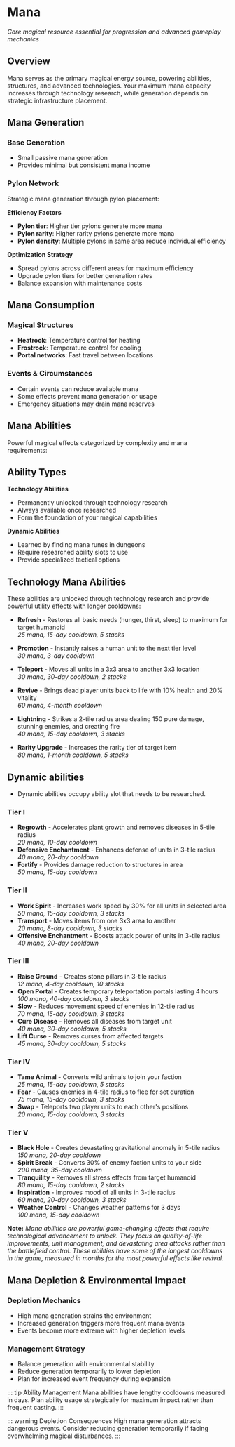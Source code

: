 # Mana

*Core magical resource essential for progression and advanced gameplay mechanics*

## Overview

Mana serves as the primary magical energy source, powering abilities, structures, and advanced technologies. 
Your maximum mana capacity increases through technology research, while generation depends on strategic infrastructure placement.

## Mana Generation

### Base Generation
- Small passive mana generation
- Provides minimal but consistent mana income

### Pylon Network
Strategic mana generation through pylon placement:

**Efficiency Factors**
- **Pylon tier**: Higher tier pylons generate more mana
- **Pylon rarity**: Higher rarity pylons generate more mana
- **Pylon density**: Multiple pylons in same area reduce individual efficiency

**Optimization Strategy**
- Spread pylons across different areas for maximum efficiency
- Upgrade pylon tiers for better generation rates
- Balance expansion with maintenance costs

## Mana Consumption

### Magical Structures
- **Heatrock**: Temperature control for heating
- **Frostrock**: Temperature control for cooling
- **Portal networks**: Fast travel between locations

### Events & Circumstances
- Certain events can reduce available mana
- Some effects prevent mana generation or usage
- Emergency situations may drain mana reserves

## Mana Abilities

Powerful magical effects categorized by complexity and mana requirements:

## Ability Types

**Technology Abilities**
- Permanently unlocked through technology research
- Always available once researched
- Form the foundation of your magical capabilities

**Dynamic Abilities**
- Learned by finding mana runes in dungeons
- Require researched ability slots to use
- Provide specialized tactical options

## **Technology Mana Abilities**

These abilities are unlocked through technology research and provide powerful utility effects with longer cooldowns:

- **Refresh** - Restores all basic needs (hunger, thirst, sleep) to maximum for target humanoid  
  *25 mana, 15-day cooldown, 5 stacks*

- **Promotion** - Instantly raises a human unit to the next tier level  
  *30 mana, 3-day cooldown*

- **Teleport** - Moves all units in a 3x3 area to another 3x3 location  
  *30 mana, 30-day cooldown, 2 stacks*

- **Revive** - Brings dead player units back to life with 10% health and 20% vitality  
  *60 mana, 4-month cooldown*

- **Lightning** - Strikes a 2-tile radius area dealing 150 pure damage, stunning enemies, and creating fire  
  *40 mana, 15-day cooldown, 3 stacks*

- **Rarity Upgrade** - Increases the rarity tier of target item  
  *80 mana, 1-month cooldown, 5 stacks*

## Dynamic abilities

- Dynamic abilities occupy ability slot that needs to be researched.

### Tier I
- **Regrowth** - Accelerates plant growth and removes diseases in 5-tile radius  
  *20 mana, 10-day cooldown*
- **Defensive Enchantment** - Enhances defense of units in 3-tile radius  
  *40 mana, 20-day cooldown*
- **Fortify** - Provides damage reduction to structures in area  
  *50 mana, 15-day cooldown*

### Tier II
- **Work Spirit** - Increases work speed by 30% for all units in selected area  
  *50 mana, 15-day cooldown, 3 stacks*
- **Transport** - Moves items from one 3x3 area to another  
  *20 mana, 8-day cooldown, 3 stacks*
- **Offensive Enchantment** - Boosts attack power of units in 3-tile radius  
  *40 mana, 20-day cooldown*

### Tier III
- **Raise Ground** - Creates stone pillars in 3-tile radius  
  *12 mana, 4-day cooldown, 10 stacks*
- **Open Portal** - Creates temporary teleportation portals lasting 4 hours  
  *100 mana, 40-day cooldown, 3 stacks*
- **Slow** - Reduces movement speed of enemies in 12-tile radius  
  *70 mana, 15-day cooldown, 3 stacks*
- **Cure Disease** - Removes all diseases from target unit  
  *40 mana, 30-day cooldown, 5 stacks*
- **Lift Curse** - Removes curses from affected targets  
  *45 mana, 30-day cooldown, 5 stacks*

### Tier IV
- **Tame Animal** - Converts wild animals to join your faction  
  *25 mana, 15-day cooldown, 5 stacks*
- **Fear** - Causes enemies in 4-tile radius to flee for set duration  
  *75 mana, 15-day cooldown, 3 stacks*
- **Swap** - Teleports two player units to each other's positions  
  *20 mana, 15-day cooldown, 3 stacks*

### Tier V
- **Black Hole** - Creates devastating gravitational anomaly in 5-tile radius  
  *150 mana, 20-day cooldown*
- **Spirit Break** - Converts 30% of enemy faction units to your side  
  *200 mana, 35-day cooldown*
- **Tranquility** - Removes all stress effects from target humanoid  
  *80 mana, 15-day cooldown, 2 stacks*
- **Inspiration** - Improves mood of all units in 3-tile radius  
  *60 mana, 20-day cooldown, 3 stacks*
- **Weather Control** - Changes weather patterns for 3 days  
  *100 mana, 15-day cooldown*

**Note:** *Mana abilities are powerful game-changing effects that require technological advancement to unlock. They focus 
on quality-of-life improvements, unit management, and devastating area attacks rather than the battlefield control. 
These abilities have some of the longest cooldowns in the game, measured in months for the most powerful effects like revival.*

## Mana Depletion & Environmental Impact

### Depletion Mechanics
- High mana generation strains the environment
- Increased generation triggers more frequent mana events
- Events become more extreme with higher depletion levels

### Management Strategy
- Balance generation with environmental stability
- Reduce generation temporarily to lower depletion
- Plan for increased event frequency during expansion

::: tip Ability Management
Mana abilities have lengthy cooldowns measured in days. Plan ability usage strategically for maximum impact rather than frequent casting.
:::

::: warning Depletion Consequences
High mana generation attracts dangerous events. Consider reducing generation temporarily if facing overwhelming magical disturbances.
:::